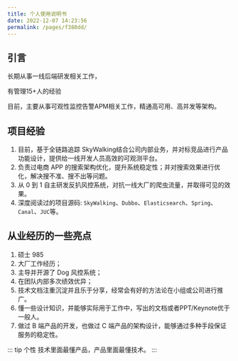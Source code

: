 ```yaml
---
title: 个人使用说明书
date: 2022-12-07 14:23:56
permalink: /pages/f380dd/
---
```


## 引言

长期从事一线后端研发相关工作，

有管理15+人的经验

目前，主要从事可观性监控告警APM相关工作，精通高可用、高并发等架构。

## 项目经验
1. 目前，基于全链路追踪 SkyWalking结合公司内部业务，并对标竞品进行产品功能设计，提供给一线开发人员高效的可观测平台。
2. 负责过电商 APP 的搜索架构优化，提升系统稳定性；并对搜索效果进行优化，解决搜不准、搜不出等问题。
3. 从 0 到 1 自主研发反扒风控系统，对抗一线大厂的爬虫流量，并取得可见的效果。
4. 深度阅读过的项目源码: `SkyWalking`、`Dubbo`、`Elasticsearch`、`Spring`、`Canal`、`JUC`等。


## 从业经历的一些亮点
1. 硕士 985
2. 大厂工作经历；
3. 主导并开源了 Dog 风控系统；
4. 在团队内部多次绩效优异；
5. 技术文档注重沉淀并且乐于分享，经常会有好的方法论在小组或公司进行推广。
6. 懂一些设计知识，并能够实际用于工作中，写出的文档或者PPT/Keynote优于一般人。
7. 做过 B 端产品的开发，也做过 C 端产品的架构设计，能够通过多种手段保证服务的稳定性。


::: tip 个性
技术里面最懂产品，产品里面最懂技术。
:::
